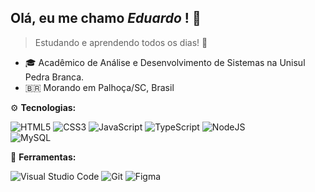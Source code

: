 

<h2 align="left"> 
  Olá, eu me chamo <i>Eduardo</i> ! 🖖 
</h2>


> Estudando e aprendendo todos os dias! 📖

- 🎓 Acadêmico de Análise e Desenvolvimento de Sistemas na Unisul Pedra Branca.  
- 🇧🇷  Morando em Palhoça/SC, Brasil
  
<p align="left">
  ⚙️ <strong>Tecnologias:</strong>
</p>

![HTML5](https://img.shields.io/badge/html5-%23E34F26.svg?style=for-the-badge&logo=html5&logoColor=white)
![CSS3](https://img.shields.io/badge/css3-%231572B6.svg?style=for-the-badge&logo=css3&logoColor=white)
![JavaScript](https://img.shields.io/badge/javascript-%23323330.svg?style=for-the-badge&logo=javascript&logoColor=%23F7DF1E)
![TypeScript](https://img.shields.io/badge/typescript-%23007ACC.svg?style=for-the-badge&logo=typescript&logoColor=white)
![NodeJS](https://img.shields.io/badge/node.js-6DA55F?style=for-the-badge&logo=node.js&logoColor=white)<br/>
![MySQL](https://img.shields.io/badge/mysql-%2300f.svg?style=for-the-badge&logo=mysql&logoColor=white)


<p align="left">
  🔧 <strong>Ferramentas:</strong>
</p>

![Visual Studio Code](https://img.shields.io/badge/Visual%20Studio%20Code-0078d7.svg?style=for-the-badge&logo=visual-studio-code&logoColor=white)
![Git](https://img.shields.io/badge/git-%23F05033.svg?style=for-the-badge&logo=git&logoColor=white)
![Figma](https://img.shields.io/badge/figma-%23F24E1E.svg?style=for-the-badge&logo=figma&logoColor=white)

